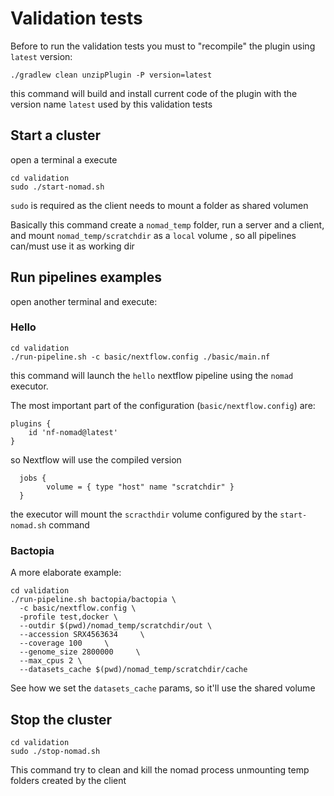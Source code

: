 # Validation tests

Before to run the validation tests you must to "recompile" the plugin using `latest` version:

`./gradlew clean unzipPlugin -P version=latest`

this command will build and install current code of the plugin with the version name `latest` used by this validation
tests

## Start a cluster

open a terminal a execute

```shell
cd validation
sudo ./start-nomad.sh
```

`sudo` is required as the client needs to mount a folder as shared volumen

Basically this command create a `nomad_temp` folder, run a server and a client, and mount `nomad_temp/scratchdir` as a `local` volume
, so all pipelines can/must use it as working dir 

## Run pipelines examples

open another terminal and execute:

### Hello

```shell
cd validation
./run-pipeline.sh -c basic/nextflow.config ./basic/main.nf 
```

this command will launch the `hello` nextflow pipeline using the `nomad` executor. 

The most important part of the configuration (`basic/nextflow.config`) are:

``` 
plugins {
    id 'nf-nomad@latest'
}
```

so Nextflow will use the compiled version

```
  jobs {
        volume = { type "host" name "scratchdir" }
  } 
```

the executor will mount the `scracthdir` volume configured by the `start-nomad.sh` command 


### Bactopia

A more elaborate example:

```shell
cd validation
./run-pipeline.sh bactopia/bactopia \
  -c basic/nextflow.config \
  -profile test,docker \
  --outdir $(pwd)/nomad_temp/scratchdir/out \
  --accession SRX4563634     \
  --coverage 100     \
  --genome_size 2800000     \
  --max_cpus 2 \
  --datasets_cache $(pwd)/nomad_temp/scratchdir/cache
```

See how we set the `datasets_cache` params, so it'll use the shared volume


## Stop the cluster

```shell
cd validation
sudo ./stop-nomad.sh
```

This command try to clean and kill the nomad process unmounting temp folders created by the client